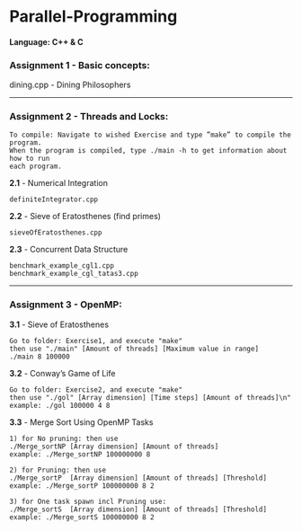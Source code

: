 # Parallel-Programming #
#### Language: C++ & C ####

### **Assignment 1 - Basic concepts:** ###



dining.cpp - Dining Philosophers

---

### **Assignment 2 - Threads and Locks:** ###

	To compile: Navigate to wished Exercise and type ”make” to compile the program. 
	When the program is compiled, type ./main -h to get information about how to run 
	each program.

**2.1** - Numerical Integration

	definiteIntegrator.cpp

**2.2** - Sieve of Eratosthenes (find primes)

	sieveOfEratosthenes.cpp

**2.3** - Concurrent Data Structure

	benchmark_example_cgl1.cpp
	benchmark_example_cgl_tatas3.cpp

---

### **Assignment 3 - OpenMP:** ###

**3.1** - Sieve of Eratosthenes

	Go to folder: Exercise1, and execute "make"
	then use "./main" [Amount of threads] [Maximum value in range]
	./main 8 100000

**3.2** - Conway’s Game of Life

	Go to folder: Exercise2, and execute "make"
	then use "./gol" [Array dimension] [Time steps] [Amount of threads]\n"
	example: ./gol 100000 4 8

**3.3** - Merge Sort Using OpenMP Tasks

	1) for No pruning: then use 
	./Merge_sortNP [Array dimension] [Amount of threads]
	example: ./Merge_sortNP 100000000 8
	
	2) for Pruning: then use 
	./Merge_sortP  [Array dimension] [Amount of threads] [Threshold]
	example: ./Merge_sortP 100000000 8 2
	
	3) for One task spawn incl Pruning use:
	./Merge_sortS  [Array dimension] [Amount of threads] [Threshold]
	example: ./Merge_sortS 100000000 8 2